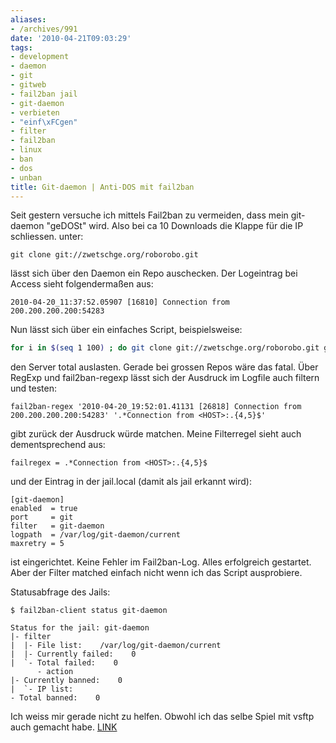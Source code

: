 ```yaml
---
aliases:
- /archives/991
date: '2010-04-21T09:03:29'
tags:
- development
- daemon
- git
- gitweb
- fail2ban jail
- git-daemon
- verbieten
- "einf\xFCgen"
- filter
- fail2ban
- linux
- ban
- dos
- unban
title: Git-daemon | Anti-DOS mit fail2ban
---
```


Seit gestern versuche ich mittels Fail2ban zu vermeiden, dass mein
git-daemon "geDOSt" wird. Also bei ca 10 Downloads die Klappe für die IP
schliessen.  unter:

```
git clone git://zwetschge.org/roborobo.git
```

lässt sich über den Daemon ein Repo auschecken. Der Logeintrag bei Access
sieht folgendermaßen aus:

```
2010-04-20_11:37:52.05907 [16810] Connection from 200.200.200.200:54283
```

Nun lässt sich über ein einfaches Script, beispielsweise:

``` bash
for i in $(seq 1 100) ; do git clone git://zwetschge.org/roborobo.git gitrepodos$i ; done
```

den Server total auslasten. Gerade bei grossen Repos wäre das fatal.  Über
RegExp und fail2ban-regexp lässt sich der Ausdruck im Logfile auch filtern
und testen:

```
fail2ban-regex '2010-04-20_19:52:01.41131 [26818] Connection from 200.200.200.200:54283' '.*Connection from <HOST>:.{4,5}$'
```

gibt zurück der Ausdruck würde matchen. Meine Filterregel sieht auch
dementsprechend aus:

```
failregex = .*Connection from <HOST>:.{4,5}$
```

und der Eintrag in der jail.local (damit als jail erkannt wird):

```
[git-daemon]
enabled  = true
port     = git
filter   = git-daemon
logpath  = /var/log/git-daemon/current
maxretry = 5
```

ist eingerichtet. Keine Fehler im Fail2ban-Log. Alles erfolgreich
gestartet. Aber der Filter matched einfach nicht wenn ich das Script
ausprobiere.

Statusabfrage des Jails:

```
$ fail2ban-client status git-daemon

Status for the jail: git-daemon
|- filter
|  |- File list:    /var/log/git-daemon/current
|  |- Currently failed:    0
|  `- Total failed:    0
      - action
|- Currently banned:    0
|  `- IP list:
- Total banned:    0
```

Ich weiss mir gerade nicht zu helfen. Obwohl ich das selbe Spiel mit vsftp
auch gemacht habe. [LINK](/?p=904)
